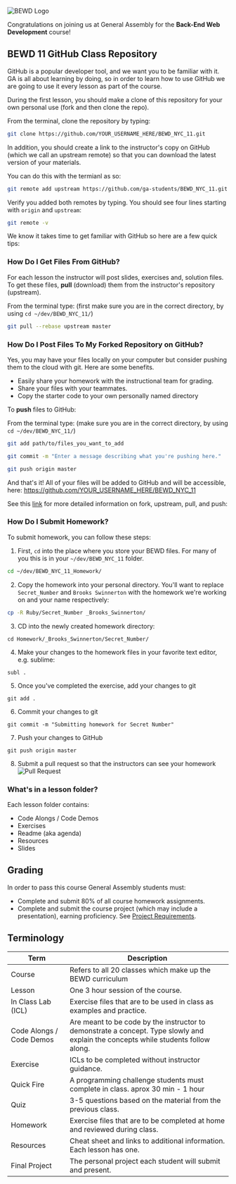 ![BEWD Logo](assets/BEWD_Logo.png)

Congratulations on joining us at General Assembly for the __Back-End Web Development__ course!

## BEWD 11 GitHub Class Repository
GitHub is a popular developer tool, and we want you to be familiar with it. GA is all about learning by doing, so in order to learn how to use GitHub we are going to use it every lesson as part of the course.

During the first lesson, you should make a clone of this repository for your own personal use (fork and then clone the repo). 

From the terminal, clone the repository by typing:
```bash
git clone https://github.com/YOUR_USERNAME_HERE/BEWD_NYC_11.git
```
In addition, you should create a link to the instructor's copy on GitHub (which we call an upstream remote) so that you can download the latest version of your materials.

You can do this with the termianl as so:
```bash
git remote add upstream https://github.com/ga-students/BEWD_NYC_11.git 
```
Verify you added both remotes by typing. You should see four lines starting with `origin` and `upstream`:
```bash
git remote -v
```
We know it takes time to get familiar with GitHub so here are a few quick tips:


### How Do I Get Files From GitHub?
For each lesson the instructor will post slides, exercises and, solution files. To get these files, __pull__ (download) them from the instructor's repository (upstream). 

From the terminal type: (first make sure you are in the correct directory, by using `cd ~/dev/BEWD_NYC_11/`)
```bash
git pull --rebase upstream master
```
	
### How Do I Post Files To My Forked Repository on GitHub?
Yes, you may have your files locally on your computer but consider pushing them to the cloud with git. Here are some benefits. 

*	Easily share your homework with the instructional team for grading.
*	Share your files with your teammates.
* Copy the starter code to your own personally named directory


To __push__ files to GitHub:

From the terminal type:
(make sure you are in the correct directory, by using `cd ~/dev/BEWD_NYC_11/`)
```bash
git add path/to/files_you_want_to_add
```

```bash
git commit -m "Enter a message describing what you're pushing here."
```

```bash
git push origin master
```

And that's it! All of your files will be added to GitHub and will be accessible, here: https://github.com/YOUR_USERNAME_HERE/BEWD_NYC_11

See this [link](https://help.github.com/articles/fork-a-repo) for more detailed information on fork, upstream, pull, and push:


### How Do I Submit Homework?
To submit homework, you can follow these steps:

1. First, `cd` into the place where you store your BEWD files. For many of you this is in your `~/dev/BEWD_NYC_11` folder.
```bash
cd ~/dev/BEWD_NYC_11_Homework/
```

2. Copy the homework into your personal directory. You'll want to replace `Secret_Number` and `Brooks Swinnerton` with the homework we're working on and your name respectively:  
```bash
cp -R Ruby/Secret_Number _Brooks_Swinnerton/
```

3. CD into the newly created homework directory:  
```
cd Homework/_Brooks_Swinnerton/Secret_Number/
```

4. Make your changes to the homework files in your favorite text editor, e.g. sublime:  
```
subl .
```

5. Once you've completed the exercise, add your changes to git  
```
git add .
```

6. Commit your changes to git
```
git commit -m "Submitting homework for Secret Number"
```

7. Push your changes to GitHub
```
git push origin master
```

8. Submit a pull request so that the instructors can see your homework
![Pull Request](assets/GitHub/pull_request_button.png)

### What's in a lesson folder?
Each lesson folder contains:

*	Code Alongs / Code Demos
*	Exercises
*	Readme (aka agenda)
*	Resources
*	Slides


## Grading
In order to pass this course General Assembly students must:

*	Complete and submit 80% of all course homework assignments. 
*	Complete and submit the course project (which may include a presentation), earning 	proficiency. See [Project Requirements](Final_Project/final_project_requirements.md). 


## Terminology
|Term|Description|
|---|---|
|Course|Refers to all 20 classes which make up the BEWD curriculum|
|Lesson |One 3 hour session of the course. |
|In Class Lab (ICL)|Exercise files that are to be used in class as examples and practice.|
|Code Alongs / Code Demos| Are meant to be code by the instructor to demonstrate a concept. Type slowly and explain the concepts while students follow along.|
|Exercise |ICLs to be completed without instructor guidance.|
|Quick Fire| A programming challenge students must complete in class. aprox 30 min - 1 hour|
|Quiz|3-5 questions based on the material from the previous class.|
|Homework|Exercise files that are to be completed at home and reviewed during class.|
|Resources| Cheat sheet and links to additional information. Each lesson has one.|
|Final Project|The personal project each student will submit and present.|
